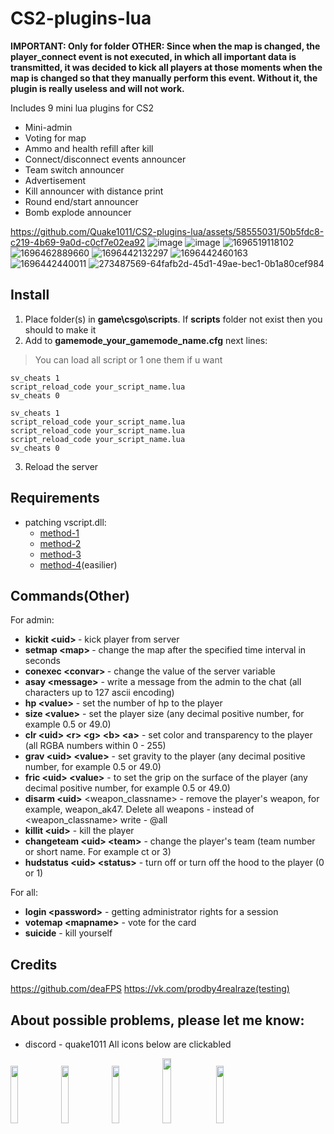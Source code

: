 # CS2-plugins-lua

**IMPORTANT: Only for folder OTHER: Since when the map is changed, the player_connect event is not executed, in which all important data is transmitted, it was decided to kick all players at those moments when the map is changed so that they manually perform this event. Without it, the plugin is really useless and will not work.**

Includes 9 mini lua plugins for CS2

- Mini-admin
- Voting for map
- Ammo and health refill after kill
- Connect/disconnect events announcer
- Team switch announcer
- Advertisement
- Kill announcer with distance print
- Round end/start announcer
- Bomb explode announcer

https://github.com/Quake1011/CS2-plugins-lua/assets/58555031/50b5fdc8-c219-4b69-9a0d-c0cf7e02ea92
![image](https://github.com/Quake1011/CS2-plugins-lua/assets/58555031/7a1a3172-cbd2-46dd-8b57-a84f0e47f457)
![image](https://github.com/Quake1011/CS2-plugins-lua/assets/58555031/9d107fa1-e816-43ba-8cb6-fd1f5d323fa3)
![1696519118102](https://github.com/Quake1011/CS2-plugins-lua/assets/58555031/b8828d36-0c12-4194-969a-642f20feb42c)
![1696462889660](https://github.com/Quake1011/CS2-plugins-lua/assets/58555031/d577bdcf-8061-438d-b99a-36e2fb518a63)
![1696442132297](https://github.com/Quake1011/CS2-plugins-lua/assets/58555031/c9c87e28-922b-4b4d-8d0c-03767a1556a3)
![1696442460163](https://github.com/Quake1011/CS2-plugins-lua/assets/58555031/1b648968-de98-453f-8848-7c514f71a266)
![1696442440011](https://github.com/Quake1011/CS2-plugins-lua/assets/58555031/a64fc621-9969-4fab-bf96-d1c6e2b0fff5)
![273487569-64fafb2d-45d1-49ae-bec1-0b1a80cef984](https://github.com/Quake1011/CS2-plugins-lua/assets/58555031/eda2567b-42f2-4a3e-b9b9-51c67ce18f0f)


## Install
1) Place folder(s) in **game\csgo\scripts**. If **scripts** folder not exist then you should to make it
2) Add to **gamemode_your_gamemode_name.cfg** next lines:
> You can load all script or 1 one them if u want
```
sv_cheats 1
script_reload_code your_script_name.lua
sv_cheats 0
```

```
sv_cheats 1
script_reload_code your_script_name.lua
script_reload_code your_script_name.lua
script_reload_code your_script_name.lua
sv_cheats 0
```
3) Reload the server


## Requirements
- patching vscript.dll:
	- [method-1](https://hlmod.net/threads/source-2-skripting.64842/post-631602)
	- [method-2](https://github.com/Source2ZE/LuaUnlocker)
 	- [method-3](https://github.com/bklol/vscriptPatch/tree/main)
 	- [method-4](https://hlmod.net/threads/source-2-skripting.64842/page-6#post-631991)(easilier)

## Commands(Other)
For admin:
- **kickit \<uid\> <reason>** - kick player from server
- **setmap \<map\> <changetime>** - change the map after the specified time interval in seconds
- **conexec \<convar\> <newvalue>** - change the value of the server variable
- **asay \<message\>** - write a message from the admin to the chat (all characters up to 127 ascii encoding)
- **hp <uid> \<value\>** - set the number of hp to the player
- **size <uid> \<value\>** - set the player size (any decimal positive number, for example 0.5 or 49.0)
- **clr \<uid\> \<r\> \<g\> \<b\> \<a\>** - set color and transparency to the player (all RGBA numbers within 0 - 255)
- **grav \<uid\> \<value\>** - set gravity to the player (any decimal positive number, for example 0.5 or 49.0)
- **fric \<uid\> \<value\>** - to set the grip on the surface of the player (any decimal positive number, for example 0.5 or 49.0)
- **disarm \<uid\>** \<weapon_classname\> - remove the player's weapon, for example, weapon_ak47. Delete all weapons - instead of <weapon_classname> write - @all
- **killit \<uid\>** - kill the player
- **changeteam \<uid\> \<team\>** - change the player's team (team number or short name. For example ct or 3)
- **hudstatus \<uid\> \<status\>** - turn off or turn off the hood to the player (0 or 1)
  
For all:
- **login \<password\>** - getting administrator rights for a session
- **votemap \<mapname\>** - vote for the card
- **suicide** - kill yourself

## Credits
https://github.com/deaFPS
https://vk.com/prodby4realraze(testing)

## About possible problems, please let me know: 
- discord - quake1011
All icons below are clickabled

[<img src="https://i.ibb.co/tJTTmxP/vk-process-mining.png" width="15.3%"/>](https://vk.com/bgtroll)
[<img src="https://i.ibb.co/VjhryGb/png-transparent-brand-logo-steam-gump-s.png" width="15.3%"/>](https://hlmod.ru/members/palonez.92448/)
[<img src="https://i.ibb.co/xHZPN0g/s-l500.png" width="15.3%"/>](https://steamcommunity.com/id/comecamecame)
[<img src="https://i.ibb.co/S0LyzmX/tg-process-mining.png" width="16.3%"/>](https://t.me/ArrayListX)
[<img src="https://i.ibb.co/Tb2gprD/2056021.png" width="15.3%"/>](https://github.com/Quake1011)
